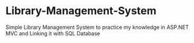# Library-Management-System
Simple Library Management System to practice my knowledge in ASP.NET MVC and Linking it with SQL Database
